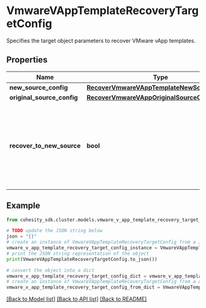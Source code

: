 # VmwareVAppTemplateRecoveryTargetConfig

Specifies the target object parameters to recover VMware vApp templates.

## Properties

Name | Type | Description | Notes
------------ | ------------- | ------------- | -------------
**new_source_config** | [**RecoverVmwareVAppTemplateNewSourceConfig**](RecoverVmwareVAppTemplateNewSourceConfig.md) |  | [optional] 
**original_source_config** | [**RecoverVmwareVAppOriginalSourceConfig**](RecoverVmwareVAppOriginalSourceConfig.md) |  | [optional] 
**recover_to_new_source** | **bool** | Specifies the parameter whether the recovery should be performed to a new or an existing Source Target. | 

## Example

```python
from cohesity_sdk.cluster.models.vmware_v_app_template_recovery_target_config import VmwareVAppTemplateRecoveryTargetConfig

# TODO update the JSON string below
json = "{}"
# create an instance of VmwareVAppTemplateRecoveryTargetConfig from a JSON string
vmware_v_app_template_recovery_target_config_instance = VmwareVAppTemplateRecoveryTargetConfig.from_json(json)
# print the JSON string representation of the object
print(VmwareVAppTemplateRecoveryTargetConfig.to_json())

# convert the object into a dict
vmware_v_app_template_recovery_target_config_dict = vmware_v_app_template_recovery_target_config_instance.to_dict()
# create an instance of VmwareVAppTemplateRecoveryTargetConfig from a dict
vmware_v_app_template_recovery_target_config_from_dict = VmwareVAppTemplateRecoveryTargetConfig.from_dict(vmware_v_app_template_recovery_target_config_dict)
```
[[Back to Model list]](../README.md#documentation-for-models) [[Back to API list]](../README.md#documentation-for-api-endpoints) [[Back to README]](../README.md)



